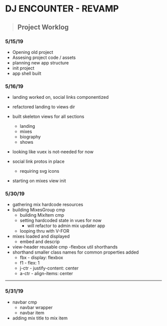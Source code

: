 # DJ ENCOUNTER - REVAMP

> ## Project Worklog

### 5/15/19

- Opening old project
- Assesing project code / assets
- planning new app structure
- init project
- app shell built

### 5/16/19

- landing worked on, social links componentized
- refactored landing to views dir
- built skeleton views for all sections
  - landing
  - mixes
  - biography
  - shows

- looking like vuex is not-needed for now
- social link protos in place
  - requiring svg icons

- starting on mixes view init

### 5/30/19

- gathering mix hardcode resources
- building MixesGroup cmp
  - building MixItem cmp
  - setting hardcoded state in vues for now
    - will refactor to admin mix updater app
  - looping thru with V-FOR
- mixes loaded and displayed
  - embed and descrip
- view-header reusable cmp
  -flexbox util shorthands
- shorthand smaller class names for common properties added
  - fbx - display: flexbox
  - f1 - flex: 1
  - j-ctr - justify-content: center
  - a-ctr - align-items: center

---

### 5/31/19

- navbar cmp
  - navbar wrapper
  - navbar item
- adding mix title to mix item


